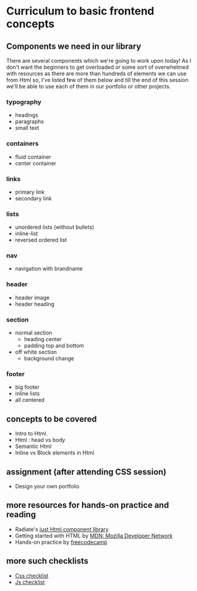 # Curriculum to basic frontend concepts

## Components we need in our library
There are several components which we're going to work upon today! As I don't want the beginners to get overloaded or some sort of overwhelmed with resources as there are more than hundreds of elements we can use from Html so, I've listed few of them below and till the end of this session we'll be able to use each of them in our portfolio or other projects.

### typography
* headings
* paragraphs
* small text

### containers
* fluid container
* center container

### links
* primary link
* secondary link

### lists
* unordered lists (without bullets)
* inline-list
* reversed ordered list

### nav
* navigation with brandname

### header
* header image
* header heading

### section
* normal section
    - heading center
    - padding top and bottom
* off white section
    - background change

### footer
- big footer
- inline lists
- all centered

## concepts to be covered
* Intro to Html.
* Html : head vs body
* Semantic Html
* Inline vs Block elements in Html

## assignment (after attending CSS session)
* Design your own portfolio

## more resources for hands-on practice and reading
* Radiate's [just Html component library](https://c9kw1.csb.app/)
* Getting started with HTML by [MDN: Mozilla Developer Network](https://developer.mozilla.org/en-US/docs/Learn/HTML/Introduction_to_HTML/Getting_started)
* Hands-on practice by [freecodecamp](https://www.freecodecamp.org/learn/responsive-web-design/#basic-html-and-html5)

## more such checklists
* [Css checklist](https://parthpandyappp.github.io/basic-html-css-starter/Css)
* [Js  checklist](https://parthpandyappp.github.io/basic-html-css-starter/Js)
